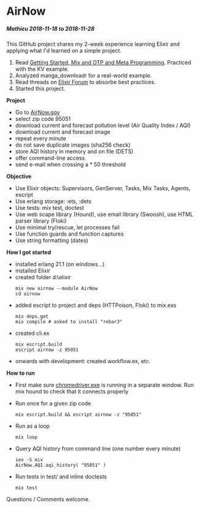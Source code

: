# AirNow
##### Mathieu 2018-11-18 to 2018-11-28

This GitHub project shares my 2-week experience learning Elixir and applying what I'd learned on a simple project.

1. Read [Getting Started, Mix and OTP and Meta Programming](https://elixir-lang.org/getting-started/introduction.html). Practiced with the KV example.
2. Analyzed manga_downloadr for a real-world example.
3. Read threads on [Elixir Forum](https://elixirforum.com) to absorbe best practices.
4. Started this project.

**Project**
  * Go to [AirNow.gov](https://www.airnow.gov/)
  * select zip code 95051
  * download current and forecast pollution level (Air Quality Index / AQI)
  * download current and forecast image
  * repeat every minute
  * do not save duplicate images (sha256 check)
  * store AQI history in memory and on file (DETS)
  * offer command-line access
  * send e-mail when crossing a * 50 threshold

**Objective**

  * Use Elixir objects: Supervisors, GenServer, Tasks, Mix Tasks, Agents, escript
  * Use erlang storage: :ets, :dets
  * Use tests: mix test, doctest
  * Use web scape library (Hound), use email library (Swoosh), use HTML parser library (Floki)
  * Use minimal try/rescue, let processes fail
  * Use function guards and function captures
  * Use string formatting (dates)

**How I got started**

  * installed erlang 21.1 (on windows...)
  * installed Elixir
  * created folder d:\elixir
	```
	mix new airnow --module AirNow
	cd airnow
	```
  * added escript to project and deps (HTTPoison, Floki) to mix.exs
	```
	mix deps.get
	mix compile # asked to install "rebar3"
	```
  * created cli.ex
	```
	mix escript.build
	escript airnow -z 95051
	```
  * onwards with development: created workflow.ex, etc.

**How to run**

  * First make sure [chromedriver.exe](http://chromedriver.chromium.org/downloads) is running in a separate window.
		Run mix hound to check that it connects properly
    
  * Run once for a given zip code
	```
	mix escript.build && escript airnow -z "95051"
	```
  * Run as a loop
	```
	mix loop
	```
  * Query AQI history from command line (one number every minute)
	```
	iex -S mix
	AirNow.AQI.aqi_history( "95051" )
	```
  * Run tests in test/ and inline doctests
	```
	mix test
	```
	
Questions / Comments welcome.
